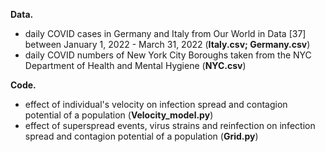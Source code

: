 **Data.** 

 - daily COVID cases in Germany and Italy from Our World in Data [37] between January 1, 2022 - March 31, 2022 (**Italy.csv; Germany.csv**)
 - daily COVID numbers of New York City Boroughs taken from the NYC Department of Health and Mental Hygiene (**NYC.csv**)


**Code.** 

 - effect of individual's velocity on infection spread and contagion potential of a population (**Velocity_model.py**)
 - effect of superspread events, virus strains and reinfection on infection spread and contagion potential of a population (**Grid.py**)
